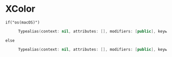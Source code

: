 # XColor

<dl>

<dt><code>if("os(macOS)")</code></dt>

<dd>

``` swift
Typealias(context: nil, attributes: [], modifiers: [public], keyword: "typealias", name: "XColor", initializedType: Optional("NSColor"), genericParameters: [], genericRequirements: [])
```

</dd>

<dt><code>else</code></dt>

<dd>

``` swift
Typealias(context: nil, attributes: [], modifiers: [public], keyword: "typealias", name: "XColor", initializedType: Optional("UIColor"), genericParameters: [], genericRequirements: [])
```

</dd>

</dl>
